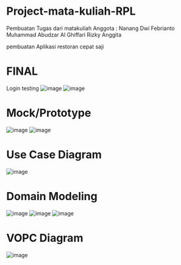 # Project-mata-kuliah-RPL
Pembuatan Tugas dari matakuliah 
Anggota :
  Nanang Dwi Febrianto
  Muhammad Abudzar Al Ghiffari
  Rizky Anggita

pembuatan Aplikasi restoran cepat saji

# FINAL 
Login testing
![image](https://user-images.githubusercontent.com/78296479/157588585-631533a9-9426-4b6e-8b99-aaabe579378d.png)
![image](https://user-images.githubusercontent.com/78296479/157588593-9e51dba7-2f03-4d17-850c-043192e58ce4.png)


# Mock/Prototype 
![image](https://user-images.githubusercontent.com/78296479/157587557-7c4b1954-d163-443d-bdd4-6e8ea0b184bb.png)
![image](https://user-images.githubusercontent.com/78296479/157587754-469e83d4-b2d2-4806-8493-6971e3da0539.png)

# Use Case Diagram
![image](https://user-images.githubusercontent.com/78296479/157587917-a4e1b996-d5e8-4767-bc65-1644820d1827.png)

# Domain Modeling 
![image](https://user-images.githubusercontent.com/78296479/157588326-c95c19f3-6694-48d4-b996-dd5abae34711.png)
![image](https://user-images.githubusercontent.com/78296479/157588351-b6b2ee77-aaec-4dff-89ee-9dba9772ce3c.png)
![image](https://user-images.githubusercontent.com/78296479/157588379-c52afa07-d2a5-4578-9dbc-3c45eb09bed3.png)

# VOPC Diagram 
![image](https://user-images.githubusercontent.com/78296479/157588495-5b21ea6d-aa75-47df-b59a-b591a29999ed.png)
